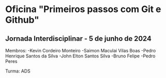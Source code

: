 # Oficina "Primeiros passos com Git e Github" 
## Jornada Interdisciplinar - 5 de junho de 2024 
Membros:
-Kevin Cordeiro Monteiro 
-Saimon Maculai Vilas Boas
-Pedro Henrique Santos da Silva
-John Elton Santos Silva
-Bruno Felipe
-Pedro Peres

Turma: ADS

